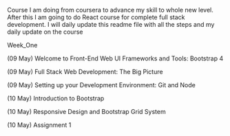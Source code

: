 Course I am doing from coursera to advance my skill to whole new level. After this I am going to do React course for complete full stack development.
I will daily update this readme file with all the steps and my daily update on the course

Week_One

(09 May)    Welcome to Front-End Web UI Frameworks and Tools: Bootstrap 4

(09 May)    Full Stack Web Development: The Big Picture

(09 May)    Setting up your Development Environment: Git and Node

(10 May)    Introduction to Bootstrap

(10 May)    Responsive Design and Bootstrap Grid System

(10 May)    Assignment 1
